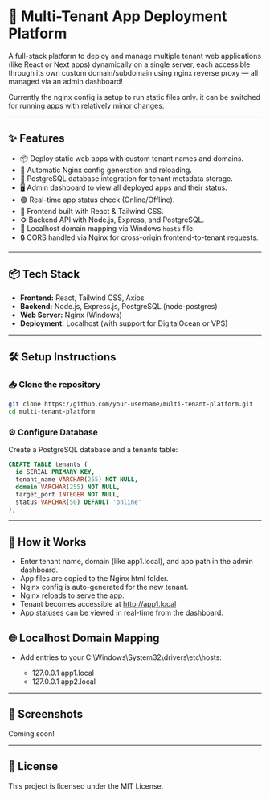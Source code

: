 # 🚀 Multi-Tenant App Deployment Platform

A full-stack platform to deploy and manage multiple tenant web applications (like React or Next apps) dynamically on a single server, each accessible through its own custom domain/subdomain using nginx reverse proxy — all managed via an admin dashboard!

Currently the nginx config is setup to run static files only. it can be switched for running apps with relatively minor changes. 

---

## ✨ Features

- 📦 Deploy static web apps with custom tenant names and domains.
- 📂 Automatic Nginx config generation and reloading.
- 💾 PostgreSQL database integration for tenant metadata storage.
- 🖥️ Admin dashboard to view all deployed apps and their status.
- 🟢 Real-time app status check (Online/Offline).
- 🎨 Frontend built with React & Tailwind CSS.
- ⚙️ Backend API with Node.js, Express, and PostgreSQL.
- 📡 Localhost domain mapping via Windows `hosts` file.
- 🔒 CORS handled via Nginx for cross-origin frontend-to-tenant requests.

---

## 📦 Tech Stack

- **Frontend:** React, Tailwind CSS, Axios
- **Backend:** Node.js, Express.js, PostgreSQL (node-postgres)
- **Web Server:** Nginx (Windows)
- **Deployment:** Localhost (with support for DigitalOcean or VPS)

---

## 🛠️ Setup Instructions

### 📥 Clone the repository

```bash
git clone https://github.com/your-username/multi-tenant-platform.git
cd multi-tenant-platform
```

### ⚙️ Configure Database
Create a PostgreSQL database and a tenants table:

```sql
CREATE TABLE tenants (
  id SERIAL PRIMARY KEY,
  tenant_name VARCHAR(255) NOT NULL,
  domain VARCHAR(255) NOT NULL,
  target_port INTEGER NOT NULL,
  status VARCHAR(50) DEFAULT 'online'
);
```
---

## 📖 How it Works
- Enter tenant name, domain (like app1.local), and app path in the admin dashboard.
- App files are copied to the Nginx html folder.
- Nginx config is auto-generated for the new tenant.
- Nginx reloads to serve the app.
- Tenant becomes accessible at http://app1.local
- App statuses can be viewed in real-time from the dashboard.

## 🌐 Localhost Domain Mapping

- Add entries to your C:\Windows\System32\drivers\etc\hosts: 

  - 127.0.0.1 app1.local
  - 127.0.0.1 app2.local

---

## 📸 Screenshots
Coming soon!

---

## 📜 License
This project is licensed under the MIT License.
